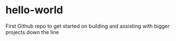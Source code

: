 # hello-world
First Github repo to get started on building and assisting with bigger projects down the line
